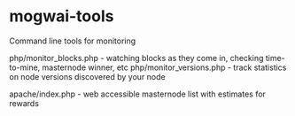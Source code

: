 # mogwai-tools
Command line tools for monitoring


php/monitor_blocks.php - watching blocks as they come in, checking time-to-mine, masternode winner, etc
php/monitor_versions.php - track statistics on node versions discovered by your node

apache/index.php  - web accessible masternode list with estimates for rewards
